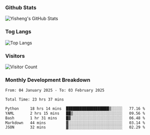 ### Github Stats
![Yisheng's GitHub Stats](https://github-readme-stats-9qabuvhk1-gongyisheng.vercel.app/api?username=gongyisheng&count_private=true&show_icons=true)
### Tog Langs
![Top Langs](https://github-readme-stats-9qabuvhk1-gongyisheng.vercel.app/api/top-langs/?username=gongyisheng&layout=compact)
### Visitors
![Visitor Count](https://profile-counter.glitch.me/gongyisheng/count.svg)
### Monthly Development Breakdown
<!--START_SECTION:waka-->

```txt
From: 04 January 2025 - To: 03 February 2025

Total Time: 23 hrs 37 mins

Python     18 hrs 14 mins  ███████████████████▒░░░░░   77.16 %
YAML       2 hrs 15 mins   ██▒░░░░░░░░░░░░░░░░░░░░░░   09.56 %
Bash       1 hr 31 mins    █▓░░░░░░░░░░░░░░░░░░░░░░░   06.48 %
Markdown   44 mins         ▓░░░░░░░░░░░░░░░░░░░░░░░░   03.14 %
JSON       32 mins         ▓░░░░░░░░░░░░░░░░░░░░░░░░   02.29 %
```

<!--END_SECTION:waka-->
